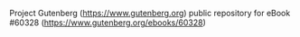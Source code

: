 Project Gutenberg (https://www.gutenberg.org) public repository for eBook #60328 (https://www.gutenberg.org/ebooks/60328)
